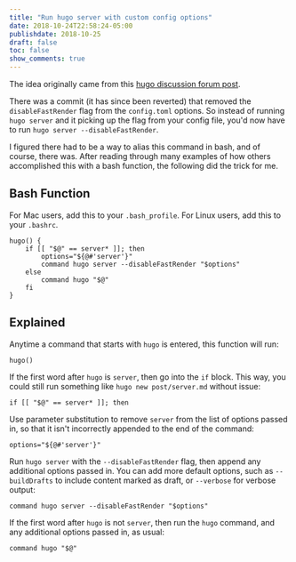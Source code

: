 ```yaml
---
title: "Run hugo server with custom config options"
date: 2018-10-24T22:58:24-05:00
publishdate: 2018-10-25
draft: false
toc: false
show_comments: true
---
```


The idea originally came from this [hugo discussion forum post](https://discourse.gohugo.io/t/help-test-upcoming-hugo-0-50/14880). 

There was a commit (it has since been reverted) that removed the `disableFastRender` flag from the `config.toml` options. So instead of running `hugo server` and it picking up the flag from your config file, you'd now have to run `hugo server --disableFastRender`. 

I figured there had to be a way to alias this command in bash, and of course, there was. After reading through many examples of how others accomplished this with a bash function, the following did the trick for me. 

## Bash Function

For Mac users, add this to your `.bash_profile`. For Linux users, add this to your `.bashrc`. 

```
hugo() {
    if [[ "$@" == server* ]]; then
        options="${@#'server'}"
        command hugo server --disableFastRender "$options"
    else
        command hugo "$@"
    fi
}
```

## Explained

Anytime a command that starts with `hugo` is entered, this function will run:

```
hugo()
```

If the first word after `hugo` is `server`, then go into the `if` block. This way, you could still run something like `hugo new post/server.md` without issue:

```
if [[ "$@" == server* ]]; then
```

Use parameter substitution to remove `server` from the list of options passed in, so that it isn't incorrectly appended to the end of the command:

```
options="${@#'server'}"
```

Run `hugo server` with the `--disableFastRender` flag, then append any additional options passed in. You can add more default options, such as `--buildDrafts` to include content marked as draft, or `--verbose` for verbose output:

```
command hugo server --disableFastRender "$options"
```

If the first word after `hugo` is not `server`, then run the `hugo` command, and any additional options passed in, as usual:

```
command hugo "$@"
```
